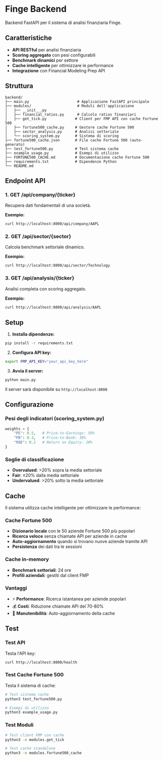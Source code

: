 # Finge Backend

Backend FastAPI per il sistema di analisi finanziaria Finge.

## Caratteristiche

- **API RESTful** per analisi finanziaria
- **Scoring aggregato** con pesi configurabili
- **Benchmark dinamici** per settore
- **Cache intelligente** per ottimizzare le performance
- **Integrazione** con Financial Modeling Prep API

## Struttura

```
backend/
├── main.py                      # Applicazione FastAPI principale
├── modules/                     # Moduli dell'applicazione
│   ├── __init__.py
│   ├── financial_ratios.py      # Calcolo ratios finanziari
│   ├── get_tick.py             # Client per FMP API con cache Fortune 500
│   ├── fortune500_cache.py     # Gestore cache Fortune 500
│   ├── sector_analysis.py      # Analisi settoriale
│   └── scoring_system.py       # Sistema di scoring
├── fortune500_cache.json       # File cache Fortune 500 (auto-generato)
├── test_fortune500.py          # Test sistema cache
├── example_usage.py            # Esempi di utilizzo
├── FORTUNE500_CACHE.md         # Documentazione cache Fortune 500
├── requirements.txt            # Dipendenze Python
└── README.md
```

## Endpoint API

### 1. GET /api/company/{ticker}
Recupera dati fondamentali di una società.

**Esempio:**
```bash
curl http://localhost:8000/api/company/AAPL
```

### 2. GET /api/sector/{sector}
Calcola benchmark settoriale dinamico.

**Esempio:**
```bash
curl http://localhost:8000/api/sector/Technology
```

### 3. GET /api/analysis/{ticker}
Analisi completa con scoring aggregato.

**Esempio:**
```bash
curl http://localhost:8000/api/analysis/AAPL
```

## Setup

1. **Installa dipendenze:**
```bash
pip install -r requirements.txt
```

2. **Configura API key:**
```bash
export FMP_API_KEY="your_api_key_here"
```

3. **Avvia il server:**
```bash
python main.py
```

Il server sarà disponibile su `http://localhost:8000`

## Configurazione

### Pesi degli indicatori (scoring_system.py)
```python
weights = {
    "PE": 0.5,   # Price-to-Earnings: 50%
    "PB": 0.3,   # Price-to-Book: 30%
    "ROE": 0.2   # Return on Equity: 20%
}
```

### Soglie di classificazione
- **Overvalued**: >20% sopra la media settoriale
- **Fair**: ±20% dalla media settoriale  
- **Undervalued**: >20% sotto la media settoriale

## Cache

Il sistema utilizza cache intelligente per ottimizzare le performance:

### Cache Fortune 500
- **Dizionario locale** con le 50 aziende Fortune 500 più popolari
- **Ricerca veloce** senza chiamate API per aziende in cache
- **Auto-aggiornamento** quando si trovano nuove aziende tramite API
- **Persistenza** dei dati tra le sessioni

### Cache in-memory
- **Benchmark settoriali**: 24 ore
- **Profili aziendali**: gestiti dal client FMP

### Vantaggi
- ⚡ **Performance**: Ricerca istantanea per aziende popolari
- 💰 **Costi**: Riduzione chiamate API del 70-80%
- 🔧 **Manutenibilità**: Auto-aggiornamento della cache

## Test

### Test API
Testa l'API key:
```bash
curl http://localhost:8000/health
```

### Test Cache Fortune 500
Testa il sistema di cache:
```bash
# Test sistema cache
python3 test_fortune500.py

# Esempi di utilizzo
python3 example_usage.py
```

### Test Moduli
```bash
# Test client FMP con cache
python3 -m modules.get_tick

# Test cache standalone
python3 -m modules.fortune500_cache
```
